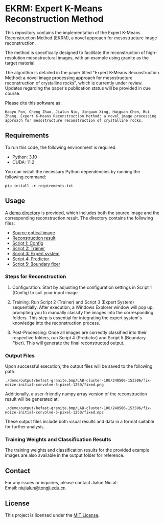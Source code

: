 # EKRM: Expert K-Means Reconstruction Method

This repository contains the implementation of the Expert K-Means Reconstruction Method (EKRM), a novel approach for mesostructure image reconstruction.

The method is specifically designed to facilitate the reconstruction of high-resolution mesostructural images, with an example using granite as the target material.

The algorithm is detailed in the paper titled "Expert K-Means Reconstruction Method: a novel image processing approach for mesostructure reconstruction of crystalline rocks", which is currently under review. Updates regarding the paper's publication status will be provided in due course.

Please cite this software as:

```text
Haoyu Pan, Cheng Zhao, Jialun Niu, Jinquan Xing, Huiguan Chen, Rui Zhang. Expert K-Means Reconstruction Method: a novel image processing approach for mesostructure reconstruction of crystalline rocks.
```

## Requirements

To run this code, the following environment is required:

- Python: 3.10
- CUDA: 11.2

You can install the necessary Python dependencies by running the following command:

```shell
pip install -r requirements.txt
```

## Usage

A [demo directory](./demo) is provided, which includes both the source image and the corresponding reconstruction result. The directory contains the following files:

* [Source optical image](./demo/befast-granite.jpg)
* [Reconstruction result](./demo/befast-granite-result.png)
* [Script 1: Config](./demo/s1_config.py)
* [Script 2: Trainer](./demo/s2_trainer.py)
* [Script 3: Expert system](./demo/s3_expert_system.py)
* [Script 4: Predictor](./demo/s4_predictor.py)
* [Script 5: Boundary fixer](./demo/s5_boundary_fixer.py)

### Steps for Reconstruction

1. Configuration: Start by adjusting the configuration settings in Script 1 (Config) to suit your input image.
   
2. Training: Run Script 2 (Trainer) and Script 3 (Expert System) sequentially. After execution, a Windows Explorer window will pop up, prompting you to manually classify the images into the corresponding folders. This step is essential for integrating the expert system's knowledge into the reconstruction process.

3. Post-Processing: Once all images are correctly classified into their respective folders, run Script 4 (Predictor) and Script 5 (Boundary Fixer). This will generate the final reconstructed output.

### Output Files

Upon successful execution, the output files will be saved to the following path:

```text
./demo/output/befast-granite.bmp/LAB-cluster-100/240506-153506/fix-noize-initial-convolve-5-pixel-1250/fixed.png
```

Additionally, a user-friendly numpy array version of the reconstruction result will be generated at:

```text
./demo/output/befast-granite.bmp/LAB-cluster-100/240506-153506/fix-noize-initial-convolve-5-pixel-1250/fixed.npz
```

These output files include both visual results and data in a format suitable for further analysis.

### Training Weights and Classification Results

The training weights and classification results for the provided example images are also available in the output folder for reference.

## Contact

For any issues or inquiries, please contact Jialun Niu at:  
Email: [niujialun@tongji.edu.cn](mailto:niujialun@tongji.edu.cn)

## License

This project is licensed under the [MIT License](./LICENSE).
